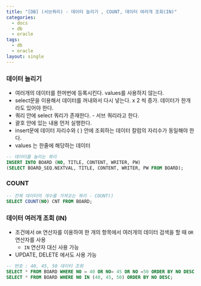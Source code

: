 ```yaml
---
title: "[DB] (서브쿼리) - 데이터 늘리기 , COUNT, 데이터 여러개 조회(IN)"
categories:
  - docs
  - db
  - oracle
tags:
  - db
  - oracle
layout: single
---
```


### 데이터 늘리기
- 여러개의 데이터를 한꺼번에 등록시킨다. values를 사용하지 않는다.
- select문을 이용해서 데이터를 꺼내와서 다시 넣는다. x 2 씩 증가. 데이터가 한개라도 있어야 한다.
- 쿼리 안에 select 쿼리가 존재한다. - 서브 쿼리라고 한다.
- 괄호 안에 있는 내용 먼저 실행한다.
- insert문에 데이터 자리수와 ( ) 안에 조회하는 데이터 칼럼의 자리수가 동일해야 한다.
- values 는 한줄에 해당하는 데이터
```SQL
-- 데이터를 늘리는 쿼리
INSERT INTO BOARD (NO, TITLE, CONTENT, WRITER, PW)
(SELECT BOARD_SEQ.NEXTVAL, TITLE, CONTENT, WRITER, PW FROM BOARD);
```

### COUNT
```SQL
-- 전체 데이터의 개수를 가져오는 쿼리 - COUNT()
SELECT COUNT(NO) CNT FROM BOARD;
```

### 데이터 여러개 조회 (IN)
- 조건에서 `OR` 연산자를 이용하여 한 개의 항목에서 여러개의 데이터 검색을 할 때 `OR` 연산자를 사용
  - `IN` 연산자 대신 사용 가능
- UPDATE, DELETE 에서도 사용 가능

```SQL
-- 번호 : 40, 45, 50 데이터 조회
SELECT * FROM BOARD WHERE NO = 40 OR NO= 45 OR NO =50 ORDER BY NO DESC;
SELECT * FROM BOARD WHERE NO IN (40, 45, 50) ORDER BY NO DESC;
```